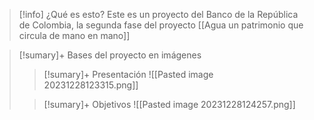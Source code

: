 


>[!info] ¿Qué es esto?
> Este es un proyecto del Banco de la República de Colombia, la segunda fase del proyecto [[Agua un patrimonio que circula de mano en mano]]



>[!sumary]+ Bases del proyecto en imágenes
>
>>[!sumary]+ Presentación
>>![[Pasted image 20231228123315.png]]
>
>>[!sumary]+ Objetivos
>>![[Pasted image 20231228124257.png]]




